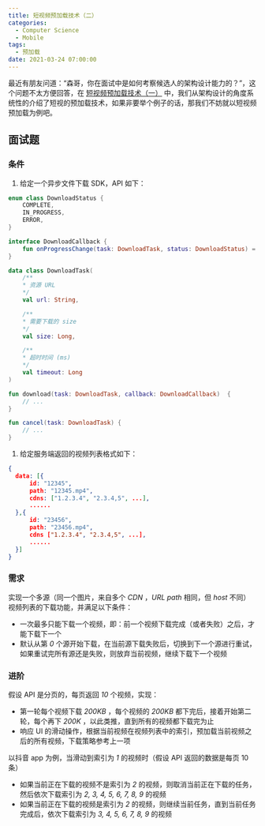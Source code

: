 ```yaml
---
title: 短视频预加载技术（二）
categories:
  - Computer Science
  - Mobile
tags:
  - 预加载
date: 2021-03-24 07:00:00
---
```


 最近有朋友问道：“森哥，你在面试中是如何考察候选人的架构设计能力的？”，这个问题不太方便回答，在 [短视频预加载技术（一）](/2021/02/10/short-video-preloading-1/) 中，我们从架构设计的角度系统性的介绍了短视的预加载技术，如果非要举个例子的话，那我们不妨就以短视频预加载为例吧。

## 面试题

### 条件

1. 给定一个异步文件下载 SDK，API 如下：

  ```kotlin
  enum class DownloadStatus {
      COMPLETE,
      IN_PROGRESS,
      ERROR,
  }

  interface DownloadCallback {
      fun onProgressChange(task: DownloadTask, status: DownloadStatus) = Unit
  }

  data class DownloadTask(
      /**
      * 资源 URL
      */
      val url: String,

      /**
      * 需要下载的 size
      */
      val size: Long,

      /**
      * 超时时间 (ms)
      */
      val timeout: Long
  )

  fun download(task: DownloadTask, callback: DownloadCallback)  {
      // ...
  }

  fun cancel(task: DownloadTask) {
      // ...
  }
  ```

1. 给定服务端返回的视频列表格式如下：

  ```json
  {
    data: [{
        id: "12345",
        path: "12345.mp4",
        cdns: ["1.2.3.4", "2.3.4,5", ...],
        ......
    },{
        id: "23456",
        path: "23456.mp4",
        cdns ["1.2.3.4", "2.3.4,5", ...],
        ......
    }]
  }
  ```

### 需求

实现一个多源（同一个图片，来自多个 *CDN* ，*URL path* 相同，但 *host* 不同）视频列表的下载功能，并满足以下条件：

- 一次最多只能下载一个视频，即：前一个视频下载完成（或者失败）之后，才能下载下一个
- 默认从第 *0* 个源开始下载，在当前源下载失败后，切换到下一个源进行重试，如果重试完所有源还是失败，则放弃当前视频，继续下载下一个视频

### 进阶

假设 API 是分页的，每页返回 *10* 个视频，实现：

- 第一轮每个视频下载 *200KB* ，每个视频的 *200KB* 都下完后，接着开始第二轮，每个再下 *200K* ，以此类推，直到所有的视频都下载完为止
- 响应 UI 的滑动操作，根据当前视频在视频列表中的索引，预加载当前视频之后的所有视频，下载策略参考上一项

以抖音 app 为例，当滑动到索引为 *1* 的视频时（假设 API 返回的数据是每页 10 条）

  - 如果当前正在下载的视频不是索引为 *2* 的视频，则取消当前正在下载的任务，然后依次下载索引为 *2, 3, 4, 5, 6, 7, 8, 9* 的视频
  - 如果当前正在下载的视频是索引为 *2* 的视频，则继续当前任务，直到当前任务完成后，依次下载索引为 *3, 4, 5, 6, 7, 8, 9* 的视频
